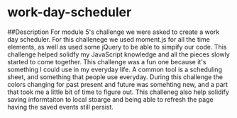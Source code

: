 # work-day-scheduler

##Description
For module 5's challenge we were asked to create a work day scheduler. For this challenege we used moment.js for all the time elements, as well as used some jQuery to be able to simpify our code. This challenge helped solidfy my JavaScript knowledge and all the pieces slowly started to come together. This challenge was a fun one because it's something I could use in my everyday life. A common tool is a scheduling sheet, and something that people use everyday. During this challenge the colors changing for past present and future was somehting new, and a part that took me a little bit of time to figure out. This challeneg also help solidify saving informtaiton to local stoarge and being able to refresh the page having the saved events still persist.

